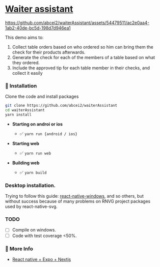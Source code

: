 # [Waiter assistant](https://waiter-assistant.vercel.app)

https://github.com/abcei2/waiterAssistant/assets/54479511/ac2e0aa4-1ab2-40de-bc5d-198d7d946ea1

This demo aims to:
1. Collect table orders based on who ordered so him can bring them the check for
their products afterwards.
2. Generate the check for each of the members of a table based on what they
ordered.
3. Include the approved tip for each table member in their checks, and collect it easily

### 🏁 Installation

Clone the code and install packages
```bash
git clone https://github.com/abcei2/waiterAssistant
cd waiterAssistant
yarn install
```

- **Starting on androi or ios**
  - ✅ `yarn run {android / ios}`

- **Starting web**
  - ✅ `yarn run web`

- **Building web**
  - ✅ `yarn build`

### Desktop installation.

Trying to follow this guide: [react-native-windows](https://microsoft.github.io/react-native-windows/docs/getting-started), and so others,
but without success because of many problems on RNVG project packages used by react-native-svg. 

### TODO
- [ ] Compile on windows.
- [ ] Code with test coverage <50%.

### 👀 More Info

- [React native + Expo + Nextjs](https://docs.expo.dev/guides/using-nextjs/)

